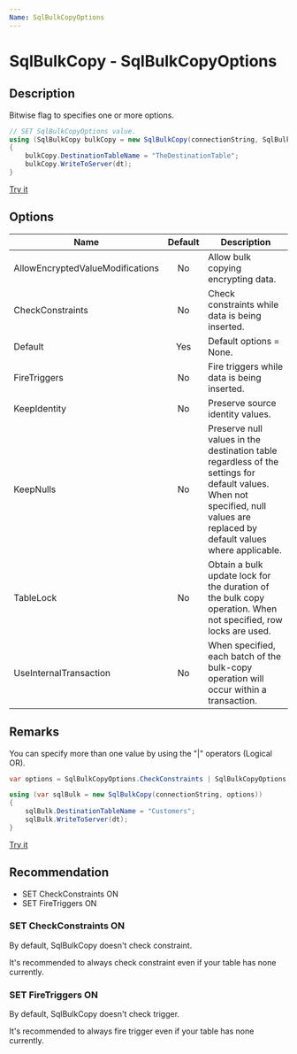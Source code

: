 ```yaml
---
Name: SqlBulkCopyOptions
---
```


# SqlBulkCopy - SqlBulkCopyOptions

## Description
Bitwise flag to specifies one or more options.

```csharp
// SET SqlBulkCopyOptions value.
using (SqlBulkCopy bulkCopy = new SqlBulkCopy(connectionString, SqlBulkCopyOptions.CheckConstraints))
{
	bulkCopy.DestinationTableName = "TheDestinationTable";
	bulkCopy.WriteToServer(dt);
}
```

[Try it](https://dotnetfiddle.net/ng64Z4)

## Options

| Name | Default | Description |
| ---- | :-----: | ----------- |
| AllowEncryptedValueModifications | No | Allow bulk copying encrypting data. |
| CheckConstraints | No |  Check constraints while data is being inserted. |
| Default | Yes | Default options = None. |
| FireTriggers | No |  Fire triggers while data is being inserted. |
| KeepIdentity | No | Preserve source identity values. |
| KeepNulls | No | Preserve null values in the destination table regardless of the settings for default values. When not specified, null values are replaced by default values where applicable. |
| TableLock | No | Obtain a bulk update lock for the duration of the bulk copy operation. When not specified, row locks are used. |
| UseInternalTransaction | No | When specified, each batch of the bulk-copy operation will occur within a transaction. |

## Remarks

You can specify more than one value by using the "|" operators (Logical OR).

```csharp
var options = SqlBulkCopyOptions.CheckConstraints | SqlBulkCopyOptions.FireTriggers | SqlBulkCopyOptions.TableLock;

using (var sqlBulk = new SqlBulkCopy(connectionString, options))
{
    sqlBulk.DestinationTableName = "Customers";
    sqlBulk.WriteToServer(dt);
}
```

[Try it](https://dotnetfiddle.net/lWfHtH)

## Recommendation
- SET CheckConstraints ON
- SET FireTriggers ON

### SET CheckConstraints ON
By default, SqlBulkCopy doesn't check constraint.

It's recommended to always check constraint even if your table has none currently.

### SET FireTriggers ON
By default, SqlBulkCopy doesn't check trigger.

It's recommended to always fire trigger even if your table has none currently.